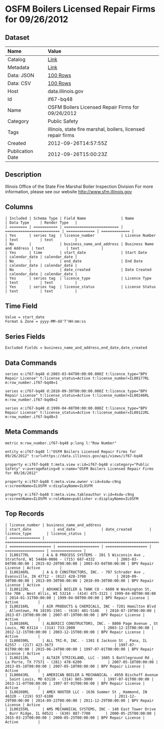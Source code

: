 # OSFM Boilers Licensed Repair Firms for 09/26/2012

## Dataset

| Name | Value |
| :--- | :---- |
| Catalog | [Link](https://catalog.data.gov/dataset/osfm-boilers-licensed-repair-firms-for-09-26-2012-48af7) |
| Metadata | [Link](https://data.illinois.gov/api/views/if67-bq48) |
| Data: JSON | [100 Rows](https://data.illinois.gov/api/views/if67-bq48/rows.json?max_rows=100) |
| Data: CSV | [100 Rows](https://data.illinois.gov/api/views/if67-bq48/rows.csv?max_rows=100) |
| Host | data.illinois.gov |
| Id | if67-bq48 |
| Name | OSFM Boilers Licensed Repair Firms for 09/26/2012 |
| Category | Public Safety |
| Tags | illinois, state fire marshal, boilers, licensed repair firms |
| Created | 2012-09-26T14:57:55Z |
| Publication Date | 2012-09-26T15:00:23Z |

## Description

Illinois Office of the State Fire Marshal Boiler Inspection Division For more information, please see our website http://www.sfm.illinois.gov

## Columns

```ls
| Included | Schema Type | Field Name                | Name                      | Data Type     | Render Type   |
| ======== | =========== | ========================= | ========================= | ============= | ============= |
| Yes      | series tag  | license_number            | License Number            | text          | text          |
| No       |             | business_name_and_address | Business Name and Address | text          | text          |
| Yes      | time        | start_date                | Start Date                | calendar_date | calendar_date |
| No       |             | end_date                  | End Date                  | calendar_date | calendar_date |
| No       |             | date_created              | Date Created              | calendar_date | calendar_date |
| Yes      | series tag  | licence_type              | Licence Type              | text          | text          |
| Yes      | series tag  | license_status            | License Status            | text          | text          |
```

## Time Field

```ls
Value = start_date
Format & Zone = yyyy-MM-dd'T'HH:mm:ss
```

## Series Fields

```ls
Excluded Fields = business_name_and_address,end_date,date_created
```

## Data Commands

```ls
series e:if67-bq48 d:2003-03-04T00:00:00.000Z t:licence_type="BPV Repair License" t:license_status=Active t:license_number=IL00177RL m:row_number.if67-bq48=1

series e:if67-bq48 d:2010-09-30T00:00:00.000Z t:licence_type="BPV Repair License" t:license_status=Active t:license_number=IL00246RL m:row_number.if67-bq48=2

series e:if67-bq48 d:1999-04-08T00:00:00.000Z t:licence_type="BPV Repair License" t:license_status=Active t:license_number=IL00122RL m:row_number.if67-bq48=3
```

## Meta Commands

```ls
metric m:row_number.if67-bq48 p:long l:"Row Number"

entity e:if67-bq48 l:"OSFM Boilers Licensed Repair Firms for 09/26/2012" t:url=https://data.illinois.gov/api/views/if67-bq48

property e:if67-bq48 t:meta.view v:id=if67-bq48 v:category="Public Safety" v:averageRating=0 v:name="OSFM Boilers Licensed Repair Firms for 09/26/2012"

property e:if67-bq48 t:meta.view.owner v:id=4sdw-c9ng v:screenName=ILOSFM v:displayName=ILOSFM

property e:if67-bq48 t:meta.view.tableauthor v:id=4sdw-c9ng v:screenName=ILOSFM v:roleName=publisher v:displayName=ILOSFM
```

## Top Records

```ls
| license_number | business_name_and_address                                                                        | start_date          | end_date            | date_created        | licence_type       | license_status | 
| ============== | ================================================================================================ | =================== | =================== | =================== | ================== | ============== | 
| IL00177RL      | A & B PROCESS SYSTEMS - 201 S Wisconsin Ave , Stratford, WI 54484-0086 - (715) 687-4332          | 2003-03-04T00:00:00 | 2015-02-20T00:00:00 | 2003-03-04T00:00:00 | BPV Repair License | Active         | 
| IL00246RL      | A & D CONSTRUCTORS, INC. - 707 Schrader Ave , Evansville, IN 47712 - (812) 428-3708              | 2010-09-30T00:00:00 | 2013-09-30T00:00:00 | 2010-09-30T00:00:00 | BPV Repair License | Active         | 
| IL00122RL      | ADVANCE BOILER & TANK CO - 6600 W Washington St, Ste 700 , West Allis, WI 53214 - (414) 475-3121 | 1999-04-08T00:00:00 | 2014-01-31T00:00:00 | 1999-04-08T00:00:00 | BPV Repair License | Active         | 
| IL00216RL      | AIR PRODUCTS & CHEMICALS, INC - 7201 Hamilton Blvd , Allentown, PA 18195-1501 - (610) 481-5146   | 2010-07-19T00:00:00 | 2013-07-19T00:00:00 | 2007-07-19T00:00:00 | BPV Repair License | Active         | 
| IL00186RL      | ALBERICI CONSTRUCTORS, INC. - 8800 Page Avenue , St Louis, MO 63114 - (314) 733-2000             | 2003-12-15T00:00:00 | 2012-12-15T00:00:00 | 2003-12-15T00:00:00 | BPV Repair License | Active         | 
| IL00039RL      | ALL TRI-R, INC. - 1301 E Jackson St , Pana, IL 62557 - (217) 423-3673                            | 1997-07-01T00:00:00 | 2015-06-24T00:00:00 | 1997-07-01T00:00:00 | BPV Repair License | Active         | 
| IL00211RL      | ALTAIR STRICKLAND, LLC - 1605 S Battleground Rd , La Porte, TX 77571 - (281) 478-6200            | 2007-05-18T00:00:00 | 2013-05-18T00:00:00 | 2007-05-18T00:00:00 | BPV Repair License | Active         | 
| IL00043RL      | AMERICAN BOILER & MECHANICAL - 4950 Bischoff Avenue , Saint Louis, MO 63110 - (314) 865-3000     | 1997-07-01T00:00:00 | 2013-11-07T00:00:00 | 1997-07-01T00:00:00 | BPV Repair License | Active         | 
| IL00260RL      | AMEX NOOTER LLC - 1636 Summer St , Hammond, IN 46320 - (219) 937-6100                            | 2011-12-29T00:00:00 | 2014-09-22T00:00:00 | 2011-12-29T00:00:00 | BPV Repair License | Active         | 
| IL00155RL      | AMS MECHANICAL SYSTEMS, INC - 140 East Tower Drive , Burr Ridge, IL 60521 - (630) 887-7700       | 2000-05-25T00:00:00 | 2015-03-23T00:00:00 | 2000-05-25T00:00:00 | BPV Repair License | Active         | 
```